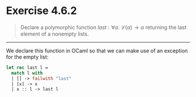 # Exercise 4.6.2

> Declare a polymorphic function $\mathit{last} : \forall \alpha. \; \mathcal{L}(\alpha) \to \alpha$ returning the last element of a nonempty lists.

---

We declare this function in OCaml so that we can make use of an exception for the empty list:
```ocaml
let rec last l =
  match l with
  | [] -> failwith "last"
  | [x] -> x
  | x :: l -> last l
```
